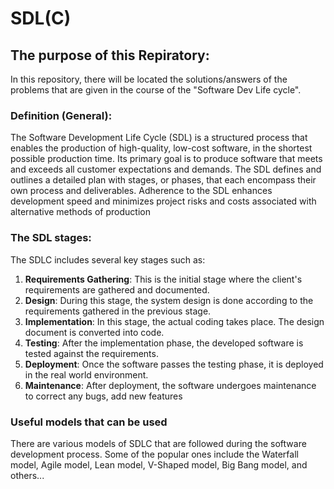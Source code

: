 # SDL(C)
## The purpose of this Repiratory:
In this repository, there will be located the solutions/answers of the problems that are given in the course of the "Software Dev Life cycle".
### Definition (General):
  The Software Development Life Cycle (SDL) is a structured process that enables the production of high-quality, low-cost software, in the shortest possible production time. Its primary goal is to produce software that meets and exceeds all customer expectations and demands. The SDL defines and outlines a detailed plan with stages, or phases, that each encompass their own process and deliverables. Adherence to the SDL enhances development speed and minimizes project risks and costs associated with alternative methods of production

### The SDL stages:
  The SDLC includes several key stages such as:

1. **Requirements Gathering**: This is the initial stage where the client's requirements are gathered and documented.
2. **Design**: During this stage, the system design is done according to the requirements gathered in the previous stage.
3. **Implementation**: In this stage, the actual coding takes place. The design document is converted into code.
4. **Testing**: After the implementation phase, the developed software is tested against the requirements.
5. **Deployment**: Once the software passes the testing phase, it is deployed in the real world environment.
6. **Maintenance**: After deployment, the software undergoes maintenance to correct any bugs, add new features

### Useful models that can be used 
There are various models of SDLC that are followed during the software development process. Some of the popular ones include the Waterfall model, Agile model, Lean model, V-Shaped model, Big Bang model, and others...
